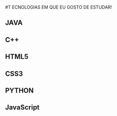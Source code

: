 #T ECNOLOGIAS EM QUE EU  GOSTO DE ESTUDAR!
## JAVA
## C++
## HTML5
## CSS3
## PYTHON
## JavaScript


